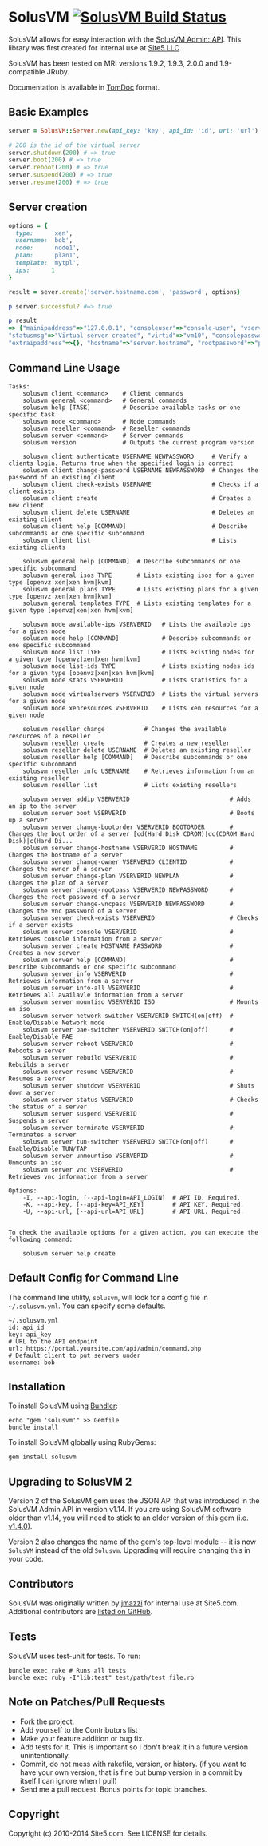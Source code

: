 SolusVM [![SolusVM Build Status][Build Icon]][Build Status]
===========================================================

SolusVM allows for easy interaction with the [SolusVM Admin::API][].
This library was first created for internal use at [Site5 LLC][].

SolusVM has been tested on MRI versions 1.9.2, 1.9.3, 2.0.0 and 1.9-compatible
JRuby.

Documentation is available in [TomDoc][] format.

[Site5 LLC]: http://www.site5.com
[SolusVM Admin::API]: http://docs.solusvm.com/v2/Default.htm#Developer/Admin-Api/Admin-Api.htm
[Build Status]: http://travis-ci.org/site5/solusvm
[Build Icon]: https://secure.travis-ci.org/site5/solusvm.png?branch=master
[TomDoc]: http://site5.github.io/solusvm/

Basic Examples
--------------

```ruby
server = SolusVM::Server.new(api_key: 'key', api_id: 'id', url: 'url')

# 200 is the id of the virtual server
server.shutdown(200) # => true
server.boot(200) # => true
server.reboot(200) # => true
server.suspend(200) # => true
server.resume(200) # => true
```

Server creation
---------------

```ruby
options = {
  type:     'xen',
  username: 'bob',
  node:     'node1',
  plan:     'plan1',
  template: 'mytpl',
  ips:      1
}

result = sever.create('server.hostname.com', 'password', options}

p server.successful? #=> true

p result
=> {"mainipaddress"=>"127.0.0.1", "consoleuser"=>"console-user", "vserverid"=>"10",
"statusmsg"=>"Virtual server created", "virtid"=>"vm10", "consolepassword"=>"myPassisL33t",
"extraipaddress"=>{}, "hostname"=>"server.hostname", "rootpassword"=>"password", "status"=>"success"}
```

Command Line Usage
------------------

```
Tasks:
    solusvm client <command>    # Client commands
    solusvm general <command>   # General commands
    solusvm help [TASK]         # Describe available tasks or one specific task
    solusvm node <command>      # Node commands
    solusvm reseller <command>  # Reseller commands
    solusvm server <command>    # Server commands
    solusvm version             # Outputs the current program version

    solusvm client authenticate USERNAME NEWPASSWORD     # Verify a clients login. Returns true when the specified login is correct
    solusvm client change-password USERNAME NEWPASSWORD  # Changes the password of an existing client
    solusvm client check-exists USERNAME                 # Checks if a client exists
    solusvm client create                                # Creates a new client
    solusvm client delete USERNAME                       # Deletes an existing client
    solusvm client help [COMMAND]                        # Describe subcommands or one specific subcommand
    solusvm client list                                  # Lists existing clients

    solusvm general help [COMMAND]  # Describe subcommands or one specific subcommand
    solusvm general isos TYPE       # Lists existing isos for a given type [openvz|xen|xen hvm|kvm]
    solusvm general plans TYPE      # Lists existing plans for a given type [openvz|xen|xen hvm|kvm]
    solusvm general templates TYPE  # Lists existing templates for a given type [openvz|xen|xen hvm|kvm]

    solusvm node available-ips VSERVERID   # Lists the available ips for a given node
    solusvm node help [COMMAND]            # Describe subcommands or one specific subcommand
    solusvm node list TYPE                 # Lists existing nodes for a given type [openvz|xen|xen hvm|kvm]
    solusvm node list-ids TYPE             # Lists existing nodes ids for a given type [openvz|xen|xen hvm|kvm]
    solusvm node stats VSERVERID           # Lists statistics for a given node
    solusvm node virtualservers VSERVERID  # Lists the virtual servers for a given node
    solusvm node xenresources VSERVERID    # Lists xen resources for a given node

    solusvm reseller change           # Changes the available resources of a reseller
    solusvm reseller create           # Creates a new reseller
    solusvm reseller delete USERNAME  # Deletes an existing reseller
    solusvm reseller help [COMMAND]   # Describe subcommands or one specific subcommand
    solusvm reseller info USERNAME    # Retrieves information from an existing reseller
    solusvm reseller list             # Lists existing resellers

    solusvm server addip VSERVERID                            # Adds an ip to the server
    solusvm server boot VSERVERID                             # Boots up a server
    solusvm server change-bootorder VSERVERID BOOTORDER       # Changes the boot order of a server [cd(Hard Disk CDROM)|dc(CDROM Hard Disk)|c(Hard Di...
    solusvm server change-hostname VSERVERID HOSTNAME         # Changes the hostname of a server
    solusvm server change-owner VSERVERID CLIENTID            # Changes the owner of a server
    solusvm server change-plan VSERVERID NEWPLAN              # Changes the plan of a server
    solusvm server change-rootpass VSERVERID NEWPASSWORD      # Changes the root password of a server
    solusvm server change-vncpass VSERVERID NEWPASSWORD       # Changes the vnc password of a server
    solusvm server check-exists VSERVERID                     # Checks if a server exists
    solusvm server console VSERVERID                          # Retrieves console information from a server
    solusvm server create HOSTNAME PASSWORD                   # Creates a new server
    solusvm server help [COMMAND]                             # Describe subcommands or one specific subcommand
    solusvm server info VSERVERID                             # Retrieves information from a server
    solusvm server info-all VSERVERID                         # Retrieves all availavle information from a server
    solusvm server mountiso VSERVERID ISO                     # Mounts an iso
    solusvm server network-switcher VSERVERID SWITCH(on|off)  # Enable/Disable Network mode
    solusvm server pae-switcher VSERVERID SWITCH(on|off)      # Enable/Disable PAE
    solusvm server reboot VSERVERID                           # Reboots a server
    solusvm server rebuild VSERVERID                          # Rebuilds a server
    solusvm server resume VSERVERID                           # Resumes a server
    solusvm server shutdown VSERVERID                         # Shuts down a server
    solusvm server status VSERVERID                           # Checks the status of a server
    solusvm server suspend VSERVERID                          # Suspends a server
    solusvm server terminate VSERVERID                        # Terminates a server
    solusvm server tun-switcher VSERVERID SWITCH(on|off)      # Enable/Disable TUN/TAP
    solusvm server unmountiso VSERVERID                       # Unmounts an iso
    solusvm server vnc VSERVERID                              # Retrieves vnc information from a server

Options:
    -I, --api-login, [--api-login=API_LOGIN]  # API ID. Required.
    -K, --api-key, [--api-key=API_KEY]        # API KEY. Required.
    -U, --api-url, [--api-url=API_URL]        # API URL. Required.


To check the available options for a given action, you can execute the following command:

    solusvm server help create
```

Default Config for Command Line
--------------------------------

The command line utility, `solusvm`, will look for a config file in
`~/.solusvm.yml`. You can specify some defaults.

```
~/.solusvm.yml
id: api_id
key: api_key
# URL to the API endpoint
url: https://portal.yoursite.com/api/admin/command.php
# Default client to put servers under
username: bob
```

Installation
------------

To install SolusVM using [Bundler](http://gembundler.com):

```
echo "gem 'solusvm'" >> Gemfile
bundle install
```

To install SolusVM globally using RubyGems:

```
gem install solusvm
```

Upgrading to SolusVM 2
----------------------

Version 2 of the SolusVM gem uses the JSON API that was introduced in the
SolusVM Admin API in version v1.14. If you are using SolusVM software older
than v1.14, you will need to stick to an older version of this gem (i.e.
[v1.4.0](https://github.com/site5/solusvm/tree/v1.4.0)).

Version 2 also changes the name of the gem's top-level module -- it is now
`SolusVM` instead of the old `Solusvm`. Upgrading will require changing this
in your code.

Contributors
------------

SolusVM was originally written by [jmazzi](https://github.com/site5/jmazzi)
for internal use at Site5.com. Additional contributors are [listed on
GitHub](https://github.com/site5/solusvm/graphs/contributors).

Tests
-----

SolusVM uses test-unit for tests. To run:

```
bundle exec rake # Runs all tests
bundle exec ruby -I"lib:test" test/path/test_file.rb
```

Note on Patches/Pull Requests
-----------------------------

* Fork the project.
* Add yourself to the Contributors list
* Make your feature addition or bug fix.
* Add tests for it. This is important so I don't break it in a
  future version unintentionally.
* Commit, do not mess with rakefile, version, or history.
  (if you want to have your own version, that is fine but bump version in a
  commit by itself I can ignore when I pull)
* Send me a pull request. Bonus points for topic branches.

Copyright
---------

Copyright (c) 2010-2014 Site5.com. See LICENSE for details.
